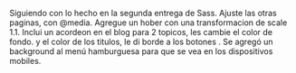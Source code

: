 Siguiendo con lo hecho en la segunda entrega de Sass.
Ajuste las otras paginas, con @media.
Agregue un hober con una transformacion de scale 1.1.
Inclui un acordeon en el blog para 2 topicos, les cambie el color de fondo.
y el color de los titulos, le di borde a los botones .
Se agregó un background al menú hamburguesa para que se vea en los dispositivos mobiles.